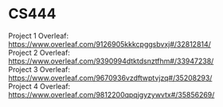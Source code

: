 # CS444

Project 1 Overleaf: https://www.overleaf.com/9126905kkkcpggsbvxj#/32812814/  
Project 2 Overleaf: https://www.overleaf.com/9390994dtktdsnztfhm#/33947238/  
Project 3 Overleaf: https://www.overleaf.com/9670936vzdftwptvjzq#/35208293/  
Project 4 Overleaf: https://www.overleaf.com/9812200qpqjgyzywvtx#/35856269/
